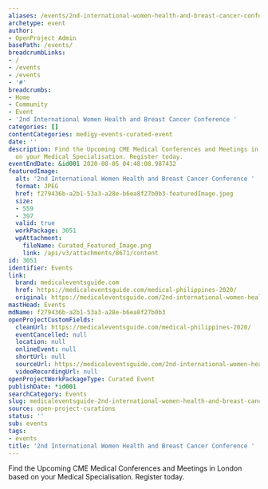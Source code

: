 ```yaml
---
aliases: /events/2nd-international-women-health-and-breast-cancer-conference
archetype: event
author:
- OpenProject Admin
basePath: /events/
breadcrumbLinks:
- /
- /events
- /events
- '#'
breadcrumbs:
- Home
- Community
- Event
- '2nd International Women Health and Breast Cancer Conference '
categories: []
contentCategories: medigy-events-curated-event
date: ''
description: Find the Upcoming CME Medical Conferences and Meetings in London based
  on your Medical Specialisation. Register today.
eventEndDate: &id001 2020-08-05 04:48:08.987432
featuredImage:
  alt: '2nd International Women Health and Breast Cancer Conference '
  format: JPEG
  href: f279436b-a2b1-53a3-a28e-b6ea8f27b0b3-featuredImage.jpeg
  size:
  - 559
  - 397
  valid: true
  workPackage: 3051
  wpAttachment:
    fileName: Curated_Featured_Image.png
    link: /api/v3/attachments/8671/content
id: 3051
identifier: Events
link:
  brand: medicaleventsguide.com
  href: https://medicaleventsguide.com/medical-philippines-2020/
  original: https://medicaleventsguide.com/2nd-international-women-health-and-breast-cancer-conference/
mastHead: Events
mdName: f279436b-a2b1-53a3-a28e-b6ea8f27b0b3
openProjectCustomFields:
  cleanUrl: https://medicaleventsguide.com/medical-philippines-2020/
  eventCancelled: null
  location: null
  onlineEvent: null
  shortUrl: null
  sourceUrl: https://medicaleventsguide.com/2nd-international-women-health-and-breast-cancer-conference/
  videoRecordingUrl: null
openProjectWorkPackageType: Curated Event
publishDate: *id001
searchCategory: Events
slug: medicaleventsguide-2nd-international-women-health-and-breast-cancer-conference
source: open-project-curations
status: ''
sub: events
tags:
- events
title: '2nd International Women Health and Breast Cancer Conference '
---
```


Find the Upcoming CME Medical Conferences and Meetings in London based on your Medical Specialisation. Register today.